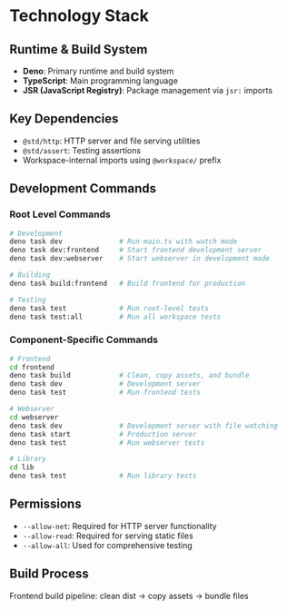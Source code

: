 # Technology Stack

## Runtime & Build System
- **Deno**: Primary runtime and build system
- **TypeScript**: Main programming language
- **JSR (JavaScript Registry)**: Package management via `jsr:` imports

## Key Dependencies
- `@std/http`: HTTP server and file serving utilities
- `@std/assert`: Testing assertions
- Workspace-internal imports using `@workspace/` prefix

## Development Commands

### Root Level Commands
```bash
# Development
deno task dev              # Run main.ts with watch mode
deno task dev:frontend     # Start frontend development server
deno task dev:webserver    # Start webserver in development mode

# Building
deno task build:frontend   # Build frontend for production

# Testing
deno task test             # Run root-level tests
deno task test:all         # Run all workspace tests
```

### Component-Specific Commands
```bash
# Frontend
cd frontend
deno task build            # Clean, copy assets, and bundle
deno task dev              # Development server
deno task test             # Run frontend tests

# Webserver
cd webserver
deno task dev              # Development server with file watching
deno task start            # Production server
deno task test             # Run webserver tests

# Library
cd lib
deno task test             # Run library tests
```

## Permissions
- `--allow-net`: Required for HTTP server functionality
- `--allow-read`: Required for serving static files
- `--allow-all`: Used for comprehensive testing

## Build Process
Frontend build pipeline: clean dist → copy assets → bundle files